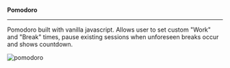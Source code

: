 <b>Pomodoro</b>

----
Pomodoro built with vanilla javascript. Allows user to set custom "Work" and "Break" times, pause existing sessions when unforeseen breaks occur and shows countdown. 

![pomodoro](https://user-images.githubusercontent.com/41505038/51429554-be360380-1bcc-11e9-819e-16cd3a27c133.gif)
